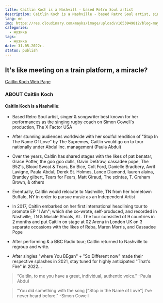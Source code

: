 ```yaml
---
title: Caitlin Koch is a Nashvill - based Retro Soul artist
description: Caitlin Koch is a Nashville - based Retro Soul artist, singer & songwriter best known for her performances as the singing rugby coach on Simon Cowell's production, The X Factor USA
lang: en
img: https://res.cloudinary.com/mayks/image/upload/v1653949812/blog-mayks/posts/caitlin-koch/catlin-face_lxfxf7.webp
categories:
  - музика
tags:
  - музика
date: 31.05.2022г.
status: publish
---
```

## It's like meeting on a train platform, a miracle?


[Caitlin Koch Web Page](https://caitlinkoch.com)

### ABOUT Caitlin Koch
<div class="video">
  <video-player src="https://www.youtube.com/embed/DDqk0PBv0ok" title="Caitlin Koch - Creep | Radiohead (Cover)"/>
</div>

#### Caitlin Koch is a Nashville:
- Based Retro Soul artist, singer & songwriter best known for her performances as the singing rugby coach on Simon Cowell's production, The X Factor USA


- After stunning audiences worldwide with her soulful rendition of "Stop In The Name Of Love" by The Supremes, Caitlin would go on to tour nationally under Abdul Inc. management (Paula Abdul)

- Over the years, Caitlin has shared stages with the likes of pat benatar, Grace Potter, the goo goo dolls, Gavin DeGraw, cassadee pope, The B52's, Blood Sweat & Tears, Bo Bice, Colt Ford, Danielle Bradbery, Avril Lavigne, Paula Abdul, Derek St. Holmes, Lance Diamond, lauren alaina, Brantley gilbert, Tears for Fears, Matt Giraud, The scintas, T. Graham Brown, & others

- Eventually, Caitlin would relocate to Nashville, TN from her hometown Buffalo, NY in order to pursue music as an Independent Artist

- In 2017, Caitlin embarked on her first international headlining tour to promote EP "I Am"; which she co-wrote, self-produced, and recorded in Nashville, TN & Muscle Shoals, AL. The tour consisted of 9 countries in 2 months and put Caitlin on stage at 02 Arena in London UK on 3 separate occasions with the likes of Reba, Maren Morris, and Cassadee Pope

- After performing & a BBC Radio tour; Caitlin returned to Nashville to regroup and write.

- After singles "where You BEgan" + "So Different now" made their respective splashes in 2021, stay tuned for highly anticipated "That's Fire" in 2022...  

> “Caitlin, to me you have a great, individual, authentic voice."
> -Paula Abdul  

> "You did something with the song ["Stop in the Name of Love"] I've never heard before."
> -Simon Cowell

